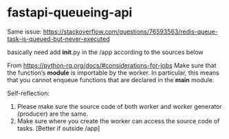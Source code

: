 # fastapi-queueing-api

Same issue:
https://stackoverflow.com/questions/76593563/redis-queue-task-is-queued-but-never-executed

basically need add __init__.py in the /app according to the sources below

From https://python-rq.org/docs/#considerations-for-jobs
Make sure that the function’s __module__ is importable by the worker. In particular, this means that you cannot enqueue functions that are declared in the __main__ module.

Self-reflection:
1. Please make sure the source code of both worker and worker generator (producer) are the same.
2. Make sure where you create the worker can access the source code of tasks. [Better if outside /app]
